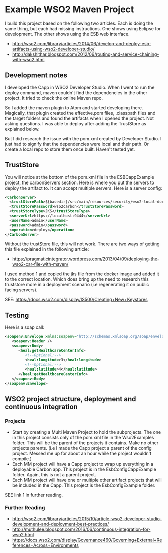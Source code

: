 # Example WSO2 Maven Project

I build this project based on the following two articles. Each is doing the same thing, but each had missing instructions. One shows using Eclipse for development. The other shows using the ESB web interface.

- http://wso2.com/library/articles/2014/06/develop-and-deploy-esb-artifacts-using-wso2-developer-studio/
- http://dakshithar.blogspot.com/2012/06/routing-and-service-chaining-with-wso2.html

## Development notes

I developed the Capp in WSO2 Developer Studio. When I went to run the deploy command, maven couldn't find the dependencies in the other project. It tried to check the online Maven repo.

So I added the maven plugin to Atom and started developing there. Magically, that plugin created the effective.pom files, .classpath files and the target folders and found the artifacts when I opened the project. Not asking questions. I was able to deploy after adding the TrustStore as explained below.

But I did research the issue with the pom.xml created by Developer Studio. I just had to signify that the dependencies were local and their path. Or create a local repo to store them once built. Haven't tested yet.

## TrustStore

You will notice at the bottom of the pom.xml file in the ESBCappExample project, the carbonServers section. Here is where you put the servers to deploy the artifact to. It can accept multiple servers. Here is a server config:

```xml
<CarbonServer>
  <trustStorePath>${basedir}/src/main/resources/security/wso2-local-docker.jks</trustStorePath>
  <trustStorePassword>wso2carbon</trustStorePassword>
  <trustStoreType>JKS</trustStoreType>
  <serverUrl>https://localhost:9444</serverUrl>
  <userName>admin</userName>
  <password>admin</password>
  <operation>deploy</operation>
</CarbonServer>
```

Without the trustStore file, this will not work. There are two ways of getting this file explained in the following article:

- https://pragmaticintegrator.wordpress.com/2013/04/09/deploying-the-wso2-car-file-with-maven/

I used method 1 and copied the jks file from the docker image and added it to the correct location. Which does bring up the need to research this truststore more in a deployment scenario (i.e regenerating it on public facing servers).

SEE: https://docs.wso2.com/display/IS500/Creating+New+Keystores

## Testing

Here is a soap call:

```Xml
<soapenv:Envelope xmlns:soapenv="http://schemas.xmlsoap.org/soap/envelope/" xmlns:heal="http://healthcare.wso2">
   <soapenv:Header />
   <soapenv:Body>
      <heal:getHealthcareCenterInfo>
         <!--Optional:-->
         <heal:longitude>3</heal:longitude>
         <!--Optional:-->
         <heal:latitude>4</heal:latitude>
      </heal:getHealthcareCenterInfo>
   </soapenv:Body>
</soapenv:Envelope>
```

## WSO2 project structure, deployment and continuous integration

### Projects

- Start by creating a Multi Maven Project to hold the subprojects. The one in this project consists only of the pom.xml file in the Wso2Examples folder. This will be the parent of the projects it contains. Make no other projects parents. (i.e I made the Capp project a parent of the config project. Messed me up for about an hour while the project wouldn't compile.)
- Each MM project will have a Capp project to wrap up everything in a deployable Carbon app. This project is in the EsbConfigCappExample folder. Again, this is not a parent project.
- Each MM project will have one or multiple other artifact projects that will be included in the Capp. This project is the EsbConfigExample folder.

SEE link 1 in further reading.

### Further Reading

- http://wso2.com/library/articles/2015/10/article-wso2-developer-studio-development-and-deployment-best-practices/
- http://muthulee.blogspot.com/2016/06/continuous-integration-for-wso2.html
- https://docs.wso2.com/display/Governance460/Governing+External+References+Across+Environments
